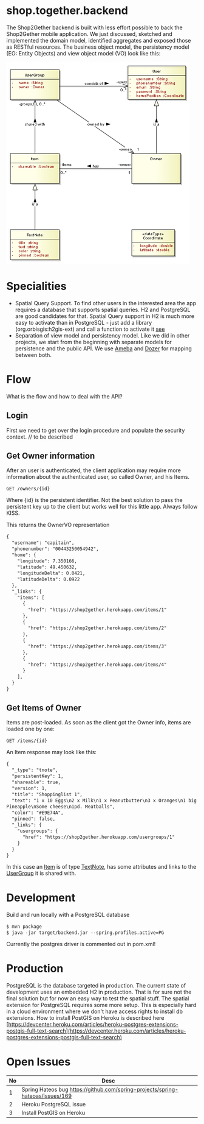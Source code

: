# shop.together.backend

The Shop2Gether backend is built with less effort possible to back the Shop2Gether mobile application. We just discussed, sketched and implemented the domain model,
identified aggregates and exposed those as RESTful resources. The business object model, the persistency model (EO: Entity Objects) and view object model (VO) look like this:

![DM][1]

# Specialities

- Spatial Query Support. To find other users in the interested area the app requires a database that supports spatial queries. H2 and PostgreSQL are good candidates for that. Spatial Query support
in H2 is much more easy to activate than in PostgreSQL - just add a library (org.orbisgis:h2gis-ext) and call a function to activate it [see](src/main/resources/schema-H2.sql)
- Separation of view model and persistency model. Like we did in other projects, we start from the beginning with separate models for persistence and the public API. We use [Ameba](https://github.com/abraxas-labs/ameba-lib) and [Dozer](http://dozer.sourceforge.net/) for mapping between both.

# Flow

What is the flow and how to deal with the API?

## Login

First we need to get over the login procedure and populate the security context. // to be described

## Get Owner information

After an user is authenticated, the client application may require more information about the authenticated user, so called Owner, and his Items.

```
GET /owners/{id}
```

Where {id} is the persistent identifier. Not the best solution to pass the persistent key up to the client but works well for this little app. Always follow KISS. 

This returns the OwnerVO representation

```
{
  "username": "capitain",
  "phonenumber": "00443250054942",
  "home": {
    "longitude": 7.350166,
    "latitude": 49.450632,
    "longitudeDelta": 0.0421,
    "latitudeDelta": 0.0922
  },
  "_links": {
    "items": [
      {
        "href": "https://shop2gether.herokuapp.com/items/1"
      },
      {
        "href": "https://shop2gether.herokuapp.com/items/2"
      },
      {
        "href": "https://shop2gether.herokuapp.com/items/3"
      },
      {
        "href": "https://shop2gether.herokuapp.com/items/4"
      }
    ],
  }
}
```

## Get Items of Owner

Items are post-loaded. As soon as the client got the Owner info, items are loaded one by one:

```
GET /items/{id}
```

An Item response may look like this:

```
{
  "_type": "tnote",
  "persistentKey": 1,
  "shareable": true,
  "version": 1,
  "title": "Shoppinglist 1",
  "text": "1 x 10 Eggs\n2 x Milk\n1 x Peanutbutter\n3 x Oranges\n1 big Pineapple\nSome cheese\n1pd. Meatballs",
  "color": "#E9E74A",
  "pinned": false,
  "_links": {
    "usergroups": {
      "href": "https://shop2gether.herokuapp.com/usergroups/1"
    }
  }
}
```

In this case an [Item](src/main/java/io/interface21/shop2gether/service/Item.java) is of type [TextNote](src/main/java/io/interface21/shop2gether/service/TextNote.java),
has some attributes and links to the [UserGroup](src/main/java/io/interface21/shop2gether/service/UserGroup.java) it is shared with.

# Development

Build and run locally with a PostgreSQL database

```
$ mvn package
$ java -jar target/backend.jar --spring.profiles.active=PG
```

Currently the postgres driver is commented out in pom.xml!

# Production

PostgreSQL is the database targeted in production. The current state of development uses an embedded H2 in production. That is for sure not the final solution but for now
an easy way to test the spatial stuff. The spatial extension for PostgreSQL requires some more setup. This is especially hard in a cloud environment where we don't have access rights to install 
db extensions. How to install PostGIS on Heroku is described here [https://devcenter.heroku.com/articles/heroku-postgres-extensions-postgis-full-text-search](https://devcenter.heroku.com/articles/heroku-postgres-extensions-postgis-full-text-search)

# Open Issues

No   | Desc
---- | ----
1    | Spring Hateos bug https://github.com/spring-projects/spring-hateoas/issues/169
2    | Heroku PostgreSQL issue
3    | Install PostGIS on Heroku 

[1]: src/docs/res/S2G-Domain_Model.png
